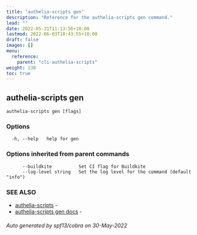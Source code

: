 ```yaml
---
title: "authelia-scripts gen"
description: "Reference for the authelia-scripts gen command."
lead: ""
date: 2022-05-31T11:13:56+10:00
lastmod: 2022-06-03T10:43:55+10:00
draft: false
images: []
menu:
  reference:
    parent: "cli-authelia-scripts"
weight: 130
toc: true
---
```


## authelia-scripts gen



```
authelia-scripts gen [flags]
```

### Options

```
  -h, --help   help for gen
```

### Options inherited from parent commands

```
      --buildkite          Set CI flag for Buildkite
      --log-level string   Set the log level for the command (default "info")
```

### SEE ALSO

* [authelia-scripts](authelia-scripts.md)	 - 
* [authelia-scripts gen docs](authelia-scripts_gen_docs.md)	 - 

###### Auto generated by spf13/cobra on 30-May-2022
